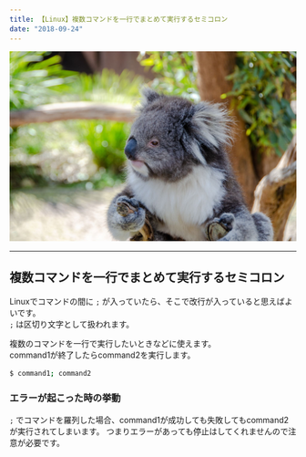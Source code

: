 ```yaml
---
title: 【Linux】複数コマンドを一行でまとめて実行するセミコロン
date: "2018-09-24"
---
```


![Koala](./koala.jpg)  

---

## 複数コマンドを一行でまとめて実行するセミコロン

Linuxでコマンドの間に `;` が入っていたら、そこで改行が入っていると思えばよいです。  
`;` は区切り文字として扱われます。

複数のコマンドを一行で実行したいときなどに使えます。  
command1が終了したらcommand2を実行します。

```sh
$ command1; command2
```

### エラーが起こった時の挙動

`;` でコマンドを羅列した場合、command1が成功しても失敗してもcommand2が実行されてしまいます。
つまりエラーがあっても停止はしてくれませんので注意が必要です。
